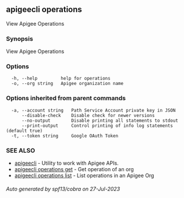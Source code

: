 ## apigeecli operations

View Apigee Operations

### Synopsis

View Apigee Operations

### Options

```
  -h, --help         help for operations
  -o, --org string   Apigee organization name
```

### Options inherited from parent commands

```
  -a, --account string   Path Service Account private key in JSON
      --disable-check    Disable check for newer versions
      --no-output        Disable printing all statements to stdout
      --print-output     Control printing of info log statements (default true)
  -t, --token string     Google OAuth Token
```

### SEE ALSO

* [apigeecli](apigeecli.md)	 - Utility to work with Apigee APIs.
* [apigeecli operations get](apigeecli_operations_get.md)	 - Get operation of an org
* [apigeecli operations list](apigeecli_operations_list.md)	 - List operations in an Apigee Org

###### Auto generated by spf13/cobra on 27-Jul-2023
